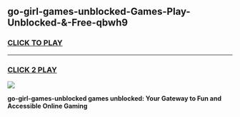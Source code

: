 
## go-girl-games-unblocked-Games-Play-Unblocked-&-Free-qbwh9
<h3>
<a href="https://premium76.site?title=go-girl-games-unblocked&ref=24A">CLICK TO PLAY</a></h3>
<hr>

<h3>
<a href="https://premium76.site?title=go-girl-games-unblocked&ref=24A">CLICK 2 PLAY</a>
  
</h3>

<a href="https://premium76.site?title=go-girl-games-unblocked&ref=24A"><img src="https://clearcache.store/games.png"></a>


**go-girl-games-unblocked games unblocked: Your Gateway to Fun and Accessible Online Gaming**

